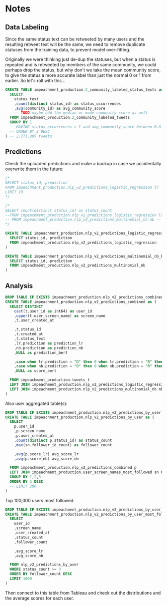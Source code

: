 # Notes

## Data Labeling

Since the same status text can be retweeted by many users and the resulting retweet text will be the same,
 we need to remove duplicate statuses from the training data, to prevent model over-fitting.

Originally we were thinking just de-dup the statuses, but when a status is repeated and is retweeted by members of the same community, we could perhaps drop the status, but why don't we take the mean community score, to give the status a more accurate label than just the normal 0 or 1 from earlier. So let's roll with this...

```sql
CREATE TABLE impeachment_production.2_community_labeled_status_texts as (
  SELECT
    status_text
    ,count(distinct status_id) as status_occurrences
    ,avg(community_id) as avg_community_score
    -- TODO maybe add the median or mode community score as well
  FROM impeachment_production.2_community_labeled_tweets
  GROUP BY 1
  -- HAVING status_occurrences > 1 and avg_community_score between 0.3 and 0.7
  -- ORDER BY 2 DESC
) -- 2,771,905 tweets
```

## Predictions

Check the uploaded predictions and make a backup in case we accidentally overwrite them in the future:

```sql
/*
SELECT status_id, prediction
FROM impeachment_production.nlp_v2_predictions_logistic_regression lr
LIMIT 10
*/

/*
SELECT count(distinct status_id) as status_count
--FROM impeachment_production.nlp_v2_predictions_logistic_regression lr -- 67,636,557
-- FROM impeachment_production.nlp_v2_predictions_multinomial_nb nb -- 67,666,557
*/

CREATE TABLE impeachment_production.nlp_v2_predictions_logistic_regression_backup as (
  SELECT status_id, prediction
  FROM impeachment_production.nlp_v2_predictions_logistic_regression
)

CREATE TABLE impeachment_production.nlp_v2_predictions_multinomial_nb_backup as (
  SELECT status_id, prediction
  FROM impeachment_production.nlp_v2_predictions_multinomial_nb
)
```

## Analysis

```sql
DROP TABLE IF EXISTS impeachment_production.nlp_v2_predictions_combined;
CREATE TABLE impeachment_production.nlp_v2_predictions_combined as (
  SELECT DISTINCT
    cast(t.user_id as int64) as user_id
    ,upper(t.user_screen_name) as screen_name
    ,t.user_created_at

    ,t.status_id
    ,t.created_at
    ,t.status_text
    ,lr.prediction as prediction_lr
    ,nb.prediction as prediction_nb
    ,NULL as prediction_bert

    ,case when lr.prediction = "D" then 0 when lr.prediction = "R" then 1 end score_lr
    ,case when nb.prediction = "D" then 0 when nb.prediction = "R" then 1 end score_nb
    ,NULL as score_bert

  FROM impeachment_production.tweets t
  LEFT JOIN impeachment_production.nlp_v2_predictions_logistic_regression lr ON lr.status_id = cast(t.status_id as int64)
  LEFT JOIN impeachment_production.nlp_v2_predictions_multinomial_nb nb ON nb.status_id = cast(t.status_id as int64)
)
```


Also user aggregated table(s):

```sql
DROP TABLE IF EXISTS impeachment_production.nlp_v2_predictions_by_user;
CREATE TABLE impeachment_production.nlp_v2_predictions_by_user as (
  SELECT
    p.user_id
    ,p.screen_name
    ,p.user_created_at
    ,count(distinct p.status_id) as status_count
    ,max(sn.follower_id_count) as follower_count

    ,avg(p.score_lr) avg_score_lr
    ,avg(p.score_nb) avg_score_nb

  FROM impeachment_production.nlp_v2_predictions_combined p
  LEFT JOIN impeachment_production.user_screen_names_most_followed sn ON upper(p.screen_name) = upper(sn.user_screen_name)
  GROUP BY 1,2,3
  ORDER BY 5 DESC
  -- LIMIT 200
)
```

Top 100,000 users most followed:

```sql
DROP TABLE IF EXISTS impeachment_production.nlp_v2_predictions_by_user_most_followed;
CREATE TABLE impeachment_production.nlp_v2_predictions_by_user_most_followed as (
  SELECT
    user_id
    ,screen_name
    ,user_created_at
    ,status_count
    ,follower_count

    ,avg_score_lr
    ,avg_score_nb

  FROM nlp_v2_predictions_by_user
  WHERE status_count >= 3
  ORDER BY follower_count DESC
  LIMIT 1000
)
```

Then connect to this table from Tableau and check out the distributions and the average scores for each user.
